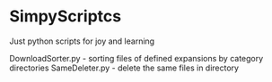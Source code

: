# SimpyScriptcs
Just python scripts for joy and learning

DownloadSorter.py - sorting files of defined expansions by category directories
SameDeleter.py - delete the same files in directory

